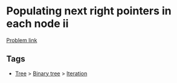 # Populating next right pointers in each node ii

[Problem link](https://leetcode.com/problems/populating-next-right-pointers-in-each-node-ii)

## Tags

* [Tree](/README.md#Tree) > [Binary tree](/README.md#Tree-Binary_tree) > [Iteration](/README.md#Tree-Binary_tree-Iteration)
